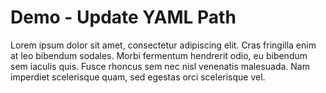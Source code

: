 # Demo - Update YAML Path

Lorem ipsum dolor sit amet, consectetur adipiscing elit. Cras fringilla enim at leo bibendum sodales. Morbi fermentum hendrerit odio, eu bibendum sem iaculis quis. Fusce rhoncus sem nec nisl venenatis malesuada. Nam imperdiet scelerisque quam, sed egestas orci scelerisque vel.
